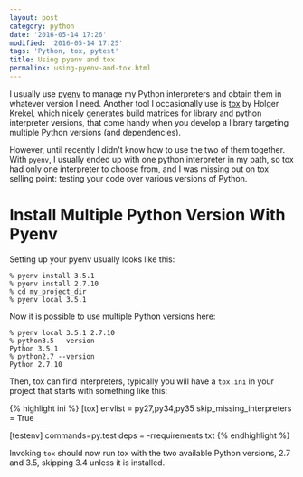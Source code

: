```yaml
---
layout: post
category: python
date: '2016-05-14 17:26'
modified: '2016-05-14 17:25'
tags: 'Python, tox, pytest'
title: Using pyenv and tox
permalink: using-pyenv-and-tox.html
---
```


I usually use [pyenv](https://github.com/yyuu/pyenv) to manage my Python
interpreters and obtain them in whatever version I need. Another tool I
occasionally use is [tox](tox.readthedocs.io) by Holger Krekel, which
nicely generates build matrices for library and python interpreter
versions, that come handy when you develop a library targeting multiple
Python versions (and dependencies).

However, until recently I didn't know how to use the two of them
together. With `pyenv`, I usually ended up with one python interpreter
in my path, so tox had only one interpreter to choose from, and I was
missing out on tox' selling point: testing your code over various
versions of Python.

# Install Multiple Python Version With Pyenv

Setting up your pyenv usually looks like this:

    % pyenv install 3.5.1
    % pyenv install 2.7.10
    % cd my_project_dir
    % pyenv local 3.5.1

Now it is possible to use multiple Python versions here:

    % pyenv local 3.5.1 2.7.10
    % python3.5 --version
    Python 3.5.1
    % python2.7 --version
    Python 2.7.10

Then, tox can find interpreters, typically you will have a `tox.ini` in
your project that starts with something like this:

{% highlight ini  %}
[tox]
envlist = py27,py34,py35
skip_missing_interpreters = True

[testenv]
commands=py.test
deps = -rrequirements.txt
{% endhighlight %}

Invoking `tox` should now run tox with the two available Python
versions, 2.7 and 3.5, skipping 3.4 unless it is installed.
